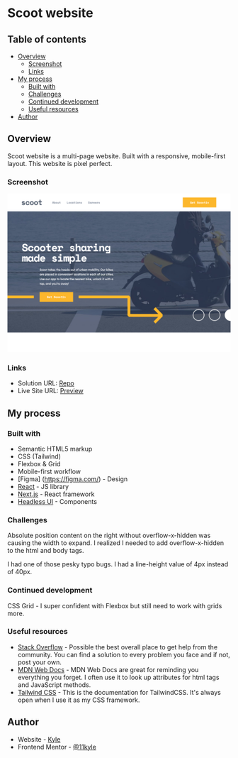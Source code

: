 # Scoot website

## Table of contents

- [Overview](#overview)
  - [Screenshot](#screenshot)
  - [Links](#links)
- [My process](#my-process)
  - [Built with](#built-with)
  - [Challenges](#challenges)
  - [Continued development](#continued-development)
  - [Useful resources](#useful-resources)
- [Author](#author)

## Overview

Scoot website is a multi-page website. Built with a responsive, mobile-first layout. This website is pixel perfect.

### Screenshot

![](./scoot_desktop.png)

### Links

- Solution URL: [Repo](https://github.com/11kyle/scoot-multi-page-website)
- Live Site URL: [Preview](https://scoot-multi-page-website-mu.vercel.app/)

## My process

### Built with

- Semantic HTML5 markup
- CSS (Tailwind)
- Flexbox & Grid
- Mobile-first workflow
- [Figma] (https://figma.com/) - Design
- [React](https://reactjs.org/) - JS library
- [Next.js](https://nextjs.org/) - React framework
- [Headless UI](https://headlessui.com/) - Components

### Challenges

Absolute position content on the right without overflow-x-hidden was causing the width to expand. I realized I needed to add overflow-x-hidden to the html and body tags.

I had one of those pesky typo bugs. I had a line-height value of 4px instead of 40px.

### Continued development

CSS Grid - I super confident with Flexbox but still need to work with grids more.

### Useful resources

- [Stack Overflow](https://www.stackoverflow.com) - Possible the best overall place to get help from the community. You can find a solution to every problem you face and if not, post your own.
- [MDN Web Docs](https://developer.mozilla.org/en-US/) - MDN Web Docs are great for reminding you everything you forget. I often use it to look up attributes for html tags and JavaScript methods.
- [Tailwind CSS](https://www.tailwindcss.com) - This is the documentation for TailwindCSS. It's always open when I use it as my CSS framework.

## Author

- Website - [Kyle](https://11kyle.github.io/my-portfolio/)
- Frontend Mentor - [@11kyle](https://www.frontendmentor.io/profile/11kyle)
